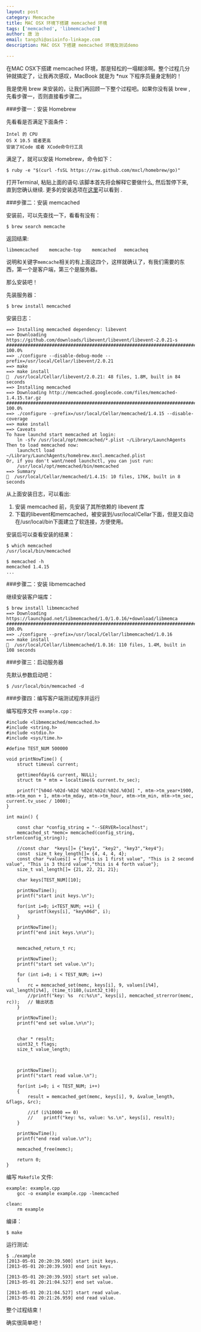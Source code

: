 ```yaml
---
layout: post
category: Memcache
title: MAC OSX 环境下搭建 memcached 环境
tags: ['memcached', 'libmemcached']
author: 唐 治
email: tangzhi@asiainfo-linkage.com
description: MAC OSX 下搭建 memcached 环境及测试demo

---
```


在MAC OSX下搭建 memcached 环境，那是轻松的一塌糊涂啊。整个过程几分钟就搞定了，让我再次感叹，MacBook 就是为 *nux 下程序员量身定制的！

我是使用 brew 来安装的，让我们再回顾一下整个过程吧。如果你没有装 brew ,先看步骤一，否则直接看步骤二。


###步骤一：安装 Homebrew

先看看是否满足下面条件：

	Intel 的 CPU
	OS X 10.5 或者更高
	安装了XCode 或者 XCode命令行工具
	
满足了，就可以安装 Homebrew，命令如下：

	$ ruby -e "$(curl -fsSL https://raw.github.com/mxcl/homebrew/go)"
	
打开Terminal, 粘贴上面的语句.该脚本首先将会解释它要做什么, 然后暂停下来, 直到您确认继续. 更多的安装选项在[这里](https://github.com/mxcl/homebrew/wiki/Installation)可以看到 .

###步骤二：安装 memcached

安装前，可以先查找一下，看看有没有：

	$ brew search memcache
	
返回结果:
	
	libmemcached	memcache-top	memcached	memcacheq
	
说明和关键字`memcache`相关的有上面这四个，这样就确认了，有我们需要的东西，第一个是客户端，第三个是服务器。

那么安装吧！

先装服务器：

    $ brew install memcached
    
安装日志：

    ==> Installing memcached dependency: libevent
    ==> Downloading https://github.com/downloads/libevent/libevent/libevent-2.0.21-s
    ######################################################################## 100.0%
    ==> ./configure --disable-debug-mode --prefix=/usr/local/Cellar/libevent/2.0.21
    ==> make
    ==> make install
    🍺  /usr/local/Cellar/libevent/2.0.21: 48 files, 1.8M, built in 84 seconds
    ==> Installing memcached
    ==> Downloading http://memcached.googlecode.com/files/memcached-1.4.15.tar.gz
    ######################################################################## 100.0%
    ==> ./configure --prefix=/usr/local/Cellar/memcached/1.4.15 --disable-coverage
    ==> make install
    ==> Caveats
    To have launchd start memcached at login:
        ln -sfv /usr/local/opt/memcached/*.plist ~/Library/LaunchAgents
    Then to load memcached now:
        launchctl load ~/Library/LaunchAgents/homebrew.mxcl.memcached.plist
    Or, if you don't want/need launchctl, you can just run:
        /usr/local/opt/memcached/bin/memcached
    ==> Summary
    🍺  /usr/local/Cellar/memcached/1.4.15: 10 files, 176K, built in 8 seconds
        
从上面安装日志，可以看出:

1. 安装 memcached 前，先安装了其所依赖的 libevent 库
2. 下载的libevent和memcached，被安装到/usr/local/Cellar下面，但是又自动在/usr/local/bin下面建立了软连接，方便使用。

安装后可以查看安装的结果：

	$ which memcached
	/usr/local/bin/memcached
	
	$ memcached -h
	memcached 1.4.15
	...


###步骤二：安装 libmemcached

继续安装客户端库：

    $ brew install libmemcached
    ==> Downloading https://launchpad.net/libmemcached/1.0/1.0.16/+download/libmemca
    ######################################################################## 100.0%
    ==> ./configure --prefix=/usr/local/Cellar/libmemcached/1.0.16
    ==> make install
    🍺  /usr/local/Cellar/libmemcached/1.0.16: 110 files, 1.4M, built in 108 seconds
      
###步骤三：启动服务器

先默认参数启动吧：

	$ /usr/local/bin/memcached -d
	
###步骤四：编写客户端测试程序并运行

编写程序文件 `example.cpp` :

    #include <libmemcached/memcached.h>
    #include <string.h>
    #include <stdio.h>
    #include <sys/time.h>
    
    #define TEST_NUM 500000
    
    void printNowTime() {
        struct timeval current;
        
        gettimeofday(& current, NULL);
        struct tm * mtm = localtime(& current.tv_sec);
        
        printf("[%04d-%02d-%02d %02d:%02d:%02d.%03d] ", mtm->tm_year+1900, mtm->tm_mon + 1, mtm->tm_mday, mtm->tm_hour, mtm->tm_min, mtm->tm_sec, current.tv_usec / 1000);
    }
    
    int main() {
    
        const char *config_string = "--SERVER=localhost";
        memcached_st *memc= memcached(config_string, strlen(config_string));
        
        //const char  *keys[]= {"key1", "key2", "key3","key4"};
        const  size_t key_length[]= {4, 4, 4, 4};   
        const char *values[] = {"This is 1 first value", "This is 2 second value", "This is 3 third value","this is 4 forth value"};   
        size_t val_length[]= {21, 22, 21, 21};  
        
        char keys[TEST_NUM][10];
        
        printNowTime();
        printf("start init keys.\n");
        
        for(int i=0; i<TEST_NUM; ++i) {
            sprintf(keys[i], "key%06d", i);
        }
        
        printNowTime();
        printf("end init keys.\n\n");
        
        
        memcached_return_t rc;
        
        printNowTime();
        printf("start set value.\n");
        
        for (int i=0; i < TEST_NUM; i++)        
        {  
            rc = memcached_set(memc, keys[i], 9, values[i%4], val_length[i%4], (time_t)180,(uint32_t)0);
            //printf("key: %s  rc:%s\n", keys[i], memcached_strerror(memc, rc));   // 输出状态
        }
        
        printNowTime();
        printf("end set value.\n\n");
        
        
        char * result;
        uint32_t flags;
        size_t value_length;
        
        
        
        printNowTime();
        printf("start read value.\n");
        
        for(int i=0; i < TEST_NUM; i++)
        {  
            result = memcached_get(memc, keys[i], 9, &value_length, &flags, &rc);
            
            //if (i%10000 == 0)
            //    printf("key: %s, value: %s.\n", keys[i], result);
        } 
        
        printNowTime();
        printf("end read value.\n");
        
        memcached_free(memc);
    
        return 0;
    }

编写 `Makefile` 文件:

	example: example.cpp
    	gcc -o example example.cpp -lmemcached
    
    clean:
    	rm example

编译：

	$ make
	
运行测试:

	$ ./example
    [2013-05-01 20:20:39.500] start init keys.
    [2013-05-01 20:20:39.593] end init keys.
    
    [2013-05-01 20:20:39.593] start set value.
    [2013-05-01 20:21:04.527] end set value.
    
    [2013-05-01 20:21:04.527] start read value.
    [2013-05-01 20:21:26.959] end read value.
  
整个过程结束！
  
确实很简单吧！
	